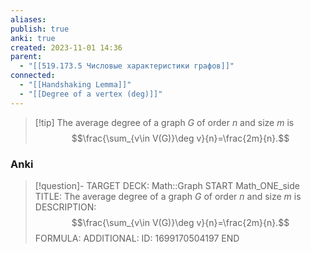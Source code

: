 ```yaml
---
aliases: 
publish: true
anki: true
created: 2023-11-01 14:36
parent:
  - "[[519.173.5 Числовые характеристики графов]]"
connected:
  - "[[Handshaking Lemma]]"
  - "[[Degree of a vertex (deg)]]"
---
```


> [!tip] The average degree of a graph $G$ of order $n$ and size $m$ is
> $$\frac{\sum_{v\in V(G)}\deg v}{n}=\frac{2m}{n}.$$

### Anki
> [!question]-
TARGET DECK: Math::Graph
START
Math_ONE_side
TITLE: The average degree of a graph $G$ of order $n$ and size $m$ is
DESCRIPTION: $$\frac{\sum_{v\in V(G)}\deg v}{n}=\frac{2m}{n}.$$
FORMULA: 
ADDITIONAL:
ID: 1699170504197
END














